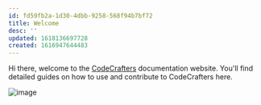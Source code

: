 ```yaml
---
id: fd59fb2a-1d30-4dbb-9258-568f94b7bf72
title: Welcome
desc: ''
updated: 1618136697728
created: 1616947644483
---
```


Hi there, welcome to the [CodeCrafters](https://codecrafters.io) documentation website. You'll find detailed guides on how to use and contribute to CodeCrafters here.

![image](https://codecrafters.io/images/hero3.svg)